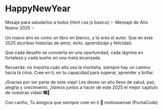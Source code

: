 # HappyNewYear
Mesaje para saludarlos a todos (html css js basico)
✨ Mensaje de Año Nuevo 2025 ✨

Un nuevo año es como un libro en blanco, y tú eres el autor. Que en este 2025 escribas historias de amor, éxito, aprendizaje y felicidad.

Que cada desafío se convierta en una oportunidad, cada lágrima en fortaleza y cada sueño en una meta alcanzada.

Recuerda: no importa cuán alta sea la montaña, siempre hay un camino hacia la cima. Cree en ti, en tu capacidad para superar, aprender y brillar.

¡Gracias por ser parte de este viaje! Les deseo un año lleno de salud, paz, alegría y crecimiento. ¡Vamos juntos a hacer de este 2025 el mejor capítulo de nuestras vidas! 🎆🎇

Con cariño,
Tu amigo/a que siempre cree en ti 💫
molinasensei (PuntaCode)
